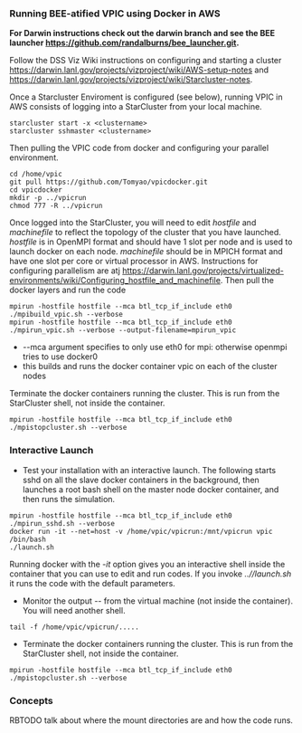 
<h3> Running BEE-atified VPIC using Docker in AWS </h3>

**For Darwin instructions check out the darwin branch and see the BEE launcher https://github.com/randalburns/bee_launcher.git.**

Follow the DSS Viz Wiki instructions on configuring and starting a cluster https://darwin.lanl.gov/projects/vizproject/wiki/AWS-setup-notes and https://darwin.lanl.gov/projects/vizproject/wiki/Starcluster-notes.

Once a Starcluster Enviroment is configured (see below), running VPIC in AWS consists of logging into a StarCluster from your local machine. 
````
starcluster start -x <clustername>
starcluster sshmaster <clustername>
````
Then pulling the VPIC code from docker and configuring your parallel environment.
````
cd /home/vpic
git pull https://github.com/Tomyao/vpicdocker.git
cd vpicdocker
mkdir -p ../vpicrun
chmod 777 -R ../vpicrun
````
Once logged into the StarCluster, you will need to edit _hostfile_ and _machinefile_ to reflect the topology of the cluster that you 
have launched.  _hostfile_ is in OpenMPI format and should have 1 slot per node and is used to launch docker on each node.
_machinefile_ should be in MPICH format and have one slot per core or virtual processor in AWS. Instructions for 
configuring parallelism are atj
https://darwin.lanl.gov/projects/virtualized-environments/wiki/Configuring_hostfile_and_machinefile.
Then pull the docker layers and run the code
````
mpirun -hostfile hostfile --mca btl_tcp_if_include eth0 ./mpibuild_vpic.sh --verbose 
mpirun -hostfile hostfile --mca btl_tcp_if_include eth0 ./mpirun_vpic.sh --verbose --output-filename=mpirun_vpic
````
   * --mca argument specifies to only use eth0 for mpi: otherwise openmpi tries to use docker0
   * this builds and runs the docker container vpic on each of the cluster nodes

Terminate the docker containers running the cluster.  This is run from the StarCluster shell, not inside the container.
````
mpirun -hostfile hostfile --mca btl_tcp_if_include eth0 ./mpistopcluster.sh --verbose
````


<h3> Interactive Launch </h3>
   
  * Test your installation with an interactive launch.  The following starts sshd on all the slave docker containers in the background, then launches a root bash shell on the master node docker container, and then runs the simulation.
````
mpirun -hostfile hostfile --mca btl_tcp_if_include eth0 ./mpirun_sshd.sh --verbose
docker run -it --net=host -v /home/vpic/vpicrun:/mnt/vpicrun vpic /bin/bash
./launch.sh
````
Running docker with the _-it_ option gives you an interactive shell inside the container that you can use to edit and run codes.
If you invoke _..//launch.sh_ it runs the code with the default parameters.

  * Monitor the output -- from the virtual machine (not inside the container).  You will need another shell.
  
````
tail -f /home/vpic/vpicrun/.....
````

  * Terminate the docker containers running the cluster.  This is run from the StarCluster shell, not inside the container.
````
mpirun -hostfile hostfile --mca btl_tcp_if_include eth0 ./mpistopcluster.sh --verbose
````

<h3> Concepts </h3>

RBTODO talk about where the mount directories are and how the code runs.
 
